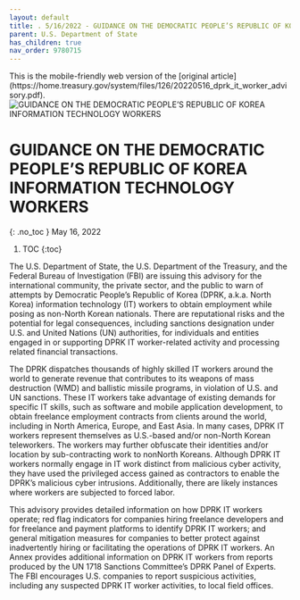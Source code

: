 ```yaml
---
layout: default
title: . 5/16/2022 - GUIDANCE ON THE DEMOCRATIC PEOPLE’S REPUBLIC OF KOREA INFORMATION TECHNOLOGY WORKERS 
parent: U.S. Department of State 
has_children: true
nav_order: 9780715 
---
```

<style>
.dont-break-out {
  /* These are technically the same, but use both */
  overflow-wrap: break-word;
  word-wrap: break-word;

  -ms-word-break: break-all;
  /* This is the dangerous one in WebKit, as it breaks things wherever */
  word-break: break-all;
  /* Instead use this non-standard one: */
  word-break: break-word;
}
</style>

<div class="dont-break-out" markdown="1">
This is the mobile-friendly web version of the [original article](https://home.treasury.gov/system/files/126/20220516_dprk_it_worker_advisory.pdf).

<img src="https://statics.bsafes.com/images/publications/advisory-20220516-guidance-on-the-democratic-peoples-republic-of-korea-information-technology-workers.png" alt="GUIDANCE ON THE DEMOCRATIC PEOPLE’S REPUBLIC OF KOREA INFORMATION TECHNOLOGY WORKERS" style="display:block; margin:0 auto">

# GUIDANCE ON THE DEMOCRATIC PEOPLE’S REPUBLIC OF KOREA INFORMATION TECHNOLOGY WORKERS
{: .no_toc }
May 16, 2022
1. TOC
{:toc}

The U.S. Department of State, the U.S. Department of the Treasury, and the Federal Bureau of Investigation (FBI) are issuing this advisory for the international community, the private sector, and the public to warn of attempts by Democratic People’s Republic of Korea (DPRK, a.k.a. North Korea) information technology (IT) workers to obtain employment while posing as non-North Korean nationals. There are reputational risks and the potential for legal consequences, including sanctions designation under U.S. and United Nations (UN) authorities, for individuals and entities engaged in or supporting DPRK IT worker-related activity and processing related financial transactions.

The DPRK dispatches thousands of highly skilled IT workers around the world to generate revenue that contributes to its weapons of mass destruction (WMD) and ballistic missile programs, in violation of U.S. and UN sanctions. These IT workers take advantage of existing demands for specific IT skills, such as software and mobile application development, to obtain freelance employment contracts from clients around the world, including in North America, Europe, and East Asia. In many cases, DPRK IT workers represent themselves as U.S.-based and/or non-North Korean teleworkers.  The workers may further obfuscate their identities and/or location by sub-contracting work to nonNorth Koreans. Although DPRK IT workers normally engage in IT work distinct from malicious cyber activity, they have used the privileged access gained as contractors to enable the DPRK’s malicious cyber intrusions. Additionally, there are likely instances where workers are subjected to forced labor.

This advisory provides detailed information on how DPRK IT workers operate; red flag indicators for companies hiring freelance developers and for freelance and payment platforms to identify DPRK IT workers; and general mitigation measures for companies to better protect against inadvertently hiring or facilitating the operations of DPRK IT workers. An Annex provides additional information on DPRK IT workers from reports produced by the UN 1718 Sanctions Committee’s DPRK Panel of Experts. The FBI encourages U.S. companies to report suspicious activities, including any suspected DPRK IT worker activities, to local field offices.

</div>

